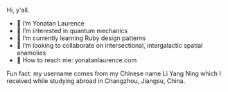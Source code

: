 Hi, y'all.

- 🐨 I’m Yonatan Laurence
- 👀 I’m interested in quantum mechanics
- 💎 I’m currently learning Ruby design patterns
- 🧪 I’m looking to collaborate on intersectional, intergalactic spatial anamolies
- 🤙 How to reach me: yonatanlaurence.com

Fun fact: my username comes from my Chinese name Li Yang Ning which I received while studying abroad in Changzhou, Jiangsu, China.

<!---
yangningBU/yangningBU is a ✨ special ✨ repository because its `README.md` (this file) appears on your GitHub profile.
You can click the Preview link to take a look at your changes.
--->
